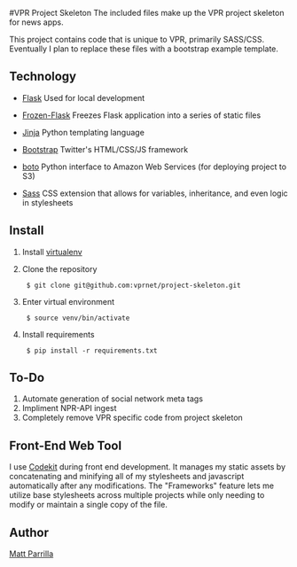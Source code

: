 #VPR Project Skeleton
The included files make up the VPR project skeleton for news apps.

This project contains code that is unique to VPR, primarily SASS/CSS. Eventually I plan to replace these files with a bootstrap example template.

## Technology
- [Flask](http://flask.pocoo.org/)
Used for local development

- [Frozen-Flask](http://pythonhosted.org/Frozen-Flask/)
Freezes Flask application into a series of static files

- [Jinja](http://jinja.pocoo.org/docs/)
Python templating language

- [Bootstrap](http://getbootstrap.com/)
Twitter's HTML/CSS/JS framework

- [boto](http://docs.pythonboto.org/en/latest/)
Python interface to Amazon Web Services (for deploying project to S3)

- [Sass](http://sass-lang.com/)
CSS extension that allows for variables, inheritance, and even logic in stylesheets

## Install 

1. Install [virtualenv](https://pypi.python.org/pypi/virtualenv)
3. Clone the repository

        $ git clone git@github.com:vprnet/project-skeleton.git

4. Enter virtual environment

        $ source venv/bin/activate

5. Install requirements

        $ pip install -r requirements.txt

## To-Do

1. Automate generation of social network meta tags
2. Impliment NPR-API ingest
3. Completely remove VPR specific code from project skeleton

## Front-End Web Tool
I use [Codekit](https://incident57.com/codekit/) during front end development. It manages my static assets by concatenating and minifying all of my stylesheets and javascript automatically after any modifications. The "Frameworks" feature lets me utilize base stylesheets across multiple projects while only needing to modify or maintain a single copy of the file.

## Author
[Matt Parrilla](http://twitter.com/mattparrilla)
